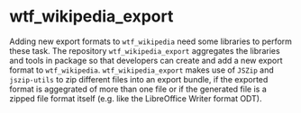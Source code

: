# wtf_wikipedia_export
Adding new export formats to  `wtf_wikipedia` need some libraries to perform these task. The repository `wtf_wikipedia_export` aggregates the libraries and tools in package so that developers can create and add a new export format to `wtf_wikipedia`. `wtf_wikipedia_export` makes use of `JSZip` and `jszip-utils` to zip different files into an export bundle, if the exported format is aggegrated of more than one file or if the generated file is a zipped file format itself (e.g. like the LibreOffice Writer format  ODT).

